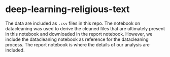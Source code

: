 # deep-learning-religious-text

The data are included as `.csv` files in this repo. The notebook on datacleaning was used to derive the cleaned files that are ultimately present in this notebook and downloaded in the report notebook. However, we include the datacleaning notebook as reference for the datacleaning process. The report notebook is where the details of our analysis are included.
